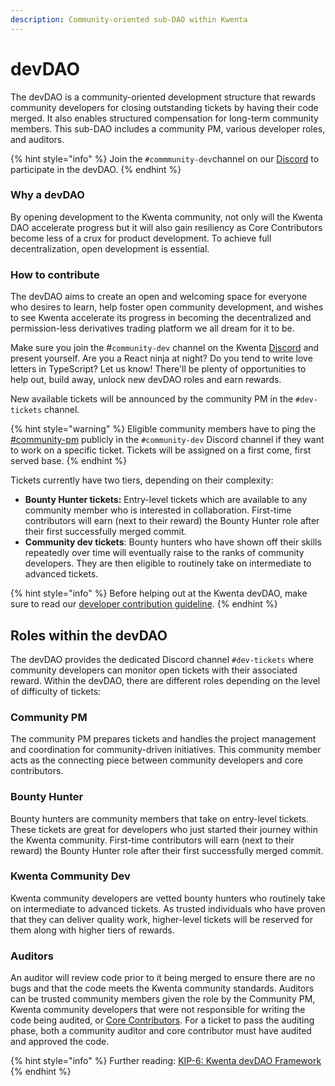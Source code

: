 ```yaml
---
description: Community-oriented sub-DAO within Kwenta
---
```


# devDAO

The devDAO is a community-oriented development structure that rewards community developers for closing outstanding tickets by having their code merged. It also enables structured compensation for long-term community members. This sub-DAO includes a community PM, various developer roles, and auditors.

{% hint style="info" %}
Join the `#commmunity-dev`channel on our [Discord](https://www.discord.gg/Kwenta) to participate in the devDAO.
{% endhint %}

### Why a devDAO

By opening development to the Kwenta community, not only will the Kwenta DAO accelerate progress but it will also gain resiliency as Core Contributors become less of a crux for product development. To achieve full decentralization, open development is essential.

### How to contribute

The devDAO aims to create an open and welcoming space for everyone who desires to learn, help foster open community development, and wishes to see Kwenta accelerate its progress in becoming the decentralized and permission-less derivatives trading platform we all dream for it to be.

Make sure you join the #`community-dev` channel on the Kwenta [Discord](https://discord.gg/kwenta) and present yourself. Are you a React ninja at night? Do you tend to write love letters in TypeScript? Let us know! There'll be plenty of opportunities to help out, build away, unlock new devDAO roles and earn rewards.

New available tickets will be announced by the community PM in the `#dev-tickets` channel.&#x20;

{% hint style="warning" %}
Eligible community members have to ping the [#community-pm](devdao.md#community-pm "mention") publicly in the `#community-dev` Discord channel if they want to work on a specific ticket. Tickets will be assigned on a first come, first served base.&#x20;
{% endhint %}

Tickets currently have two tiers, depending on their complexity:&#x20;

* **Bounty Hunter tickets:** Entry-level tickets which are available to any community member who is interested in collaboration. First-time contributors will earn (next to their reward) the Bounty Hunter role after their first successfully merged commit.
* **Community dev tickets**: Bounty hunters who have shown off their skills repeatedly over time will eventually raise to the ranks of community developers. They are then eligible to routinely take on intermediate to advanced tickets.

{% hint style="info" %}
Before helping out at the Kwenta devDAO, make sure to read our [developer contribution guideline](../contribute/devdao-contribute.md).
{% endhint %}

## Roles within the devDAO

The devDAO provides the dedicated Discord channel `#dev-tickets` where community developers can monitor open tickets with their associated reward. Within the devDAO, there are different roles depending on the level of difficulty of tickets:

### Community PM

The community PM prepares tickets and handles the project management and coordination for community-driven initiatives. This community member acts as the connecting piece between community developers and core contributors.

### Bounty Hunter

Bounty hunters are community members that take on entry-level tickets. These tickets are great for developers who just started their journey within the Kwenta community. First-time contributors will earn (next to their reward) the Bounty Hunter role after their first successfully merged commit.

### Kwenta Community Dev

Kwenta community developers are vetted bounty hunters who routinely take on intermediate to advanced tickets. As trusted individuals who have proven that they can deliver quality work, higher-level tickets will be reserved for them along with higher tiers of rewards.

### Auditors

An auditor will review code prior to it being merged to ensure there are no bugs and that the code meets the Kwenta community standards. Auditors can be trusted community members given the role by the Community PM, Kwenta community developers that were not responsible for writing the code being audited, or [Core Contributors](core-contributors.md). For a ticket to pass the auditing phase, both a community auditor and core contributor must have audited and approved the code.

{% hint style="info" %}
Further reading: [KIP-6: Kwenta devDAO Framework](https://kips.kwenta.io/kips/kip-6/)
{% endhint %}
